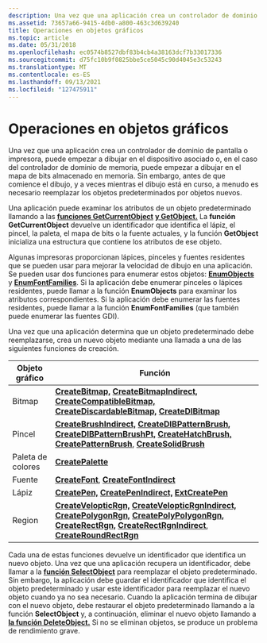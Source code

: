 ```yaml
---
description: Una vez que una aplicación crea un controlador de dominio de pantalla o impresora, puede empezar a dibujar en el dispositivo asociado o, en el caso del controlador de dominio de memoria, puede empezar a dibujar en el mapa de bits almacenado en memoria.
ms.assetid: 73657a66-9415-4db0-a800-463c3d639240
title: Operaciones en objetos gráficos
ms.topic: article
ms.date: 05/31/2018
ms.openlocfilehash: ec0574b8527dbf83b4cb4a38163dcf7b33017336
ms.sourcegitcommit: d75fc10b9f0825bbe5ce5045c90d4045e3c53243
ms.translationtype: MT
ms.contentlocale: es-ES
ms.lasthandoff: 09/13/2021
ms.locfileid: "127475911"
---
```

# <a name="operations-on-graphic-objects"></a>Operaciones en objetos gráficos

Una vez que una aplicación crea un controlador de dominio de pantalla o impresora, puede empezar a dibujar en el dispositivo asociado o, en el caso del controlador de dominio de memoria, puede empezar a dibujar en el mapa de bits almacenado en memoria. Sin embargo, antes de que comience el dibujo, y a veces mientras el dibujo está en curso, a menudo es necesario reemplazar los objetos predeterminados por objetos nuevos.

Una aplicación puede examinar los atributos de un objeto predeterminado llamando a las [**funciones GetCurrentObject**](/windows/desktop/api/Wingdi/nf-wingdi-getcurrentobject) [**y GetObject.**](/windows/desktop/api/Wingdi/nf-wingdi-getobject) La **función GetCurrentObject** devuelve un identificador que identifica el lápiz, el pincel, la paleta, el mapa de bits o la fuente actuales, y la función **GetObject** inicializa una estructura que contiene los atributos de ese objeto.

Algunas impresoras proporcionan lápices, pinceles y fuentes residentes que se pueden usar para mejorar la velocidad de dibujo en una aplicación. Se pueden usar dos funciones para enumerar estos objetos: [**EnumObjects**](/windows/desktop/api/Wingdi/nf-wingdi-enumobjects) y [**EnumFontFamilies**](/windows/desktop/api/Wingdi/nf-wingdi-enumfontfamiliesa). Si la aplicación debe enumerar pinceles o lápices residentes, puede llamar a la función **EnumObjects** para examinar los atributos correspondientes. Si la aplicación debe enumerar las fuentes residentes, puede llamar a la función **EnumFontFamilies** (que también puede enumerar las fuentes GDI).

Una vez que una aplicación determina que un objeto predeterminado debe reemplazarse, crea un nuevo objeto mediante una llamada a una de las siguientes funciones de creación.



| Objeto gráfico | Función                                                                                                                                                                                                                                                                                                                                                             |
|----------------|----------------------------------------------------------------------------------------------------------------------------------------------------------------------------------------------------------------------------------------------------------------------------------------------------------------------------------------------------------------------|
| Bitmap         | [**CreateBitmap,**](/windows/desktop/api/Wingdi/nf-wingdi-createbitmap) [**CreateBitmapIndirect,**](/windows/desktop/api/Wingdi/nf-wingdi-createbitmapindirect) [**CreateCompatibleBitmap,**](/windows/desktop/api/Wingdi/nf-wingdi-createcompatiblebitmap) [**CreateDiscardableBitmap,**](/windows/desktop/api/Wingdi/nf-wingdi-creatediscardablebitmap) [**CreateDIBitmap**](/windows/desktop/api/Wingdi/nf-wingdi-createdibitmap)                                                                                                           |
| Pincel          | [**CreateBrushIndirect,**](/windows/desktop/api/Wingdi/nf-wingdi-createbrushindirect) [**CreateDIBPatternBrush,**](/windows/desktop/api/Wingdi/nf-wingdi-createdibpatternbrush) [**CreateDIBPatternBrushPt,**](/windows/desktop/api/Wingdi/nf-wingdi-createdibpatternbrushpt) [**CreateHatchBrush,**](/windows/desktop/api/Wingdi/nf-wingdi-createhatchbrush) [**CreatePatternBrush**](/windows/desktop/api/Wingdi/nf-wingdi-createpatternbrush), [**CreateSolidBrush**](/windows/desktop/api/Wingdi/nf-wingdi-createsolidbrush)                                                 |
| Paleta de colores  | [**CreatePalette**](/windows/desktop/api/Wingdi/nf-wingdi-createpalette)                                                                                                                                                                                                                                                                                                                               |
| Fuente           | [**CreateFont**](/windows/desktop/api/Wingdi/nf-wingdi-createfonta), [ **CreateFontIndirect**](/windows/desktop/api/Wingdi/nf-wingdi-createfontindirecta)                                                                                                                                                                                                                                                                                   |
| Lápiz            | [**CreatePen,**](/windows/desktop/api/Wingdi/nf-wingdi-createpen) [**CreatePenIndirect,**](/windows/desktop/api/Wingdi/nf-wingdi-createpenindirect) [**ExtCreatePen**](/windows/desktop/api/Wingdi/nf-wingdi-extcreatepen)                                                                                                                                                                                                                                                 |
| Region         | [**CreateVelopticRgn,**](/windows/desktop/api/Wingdi/nf-wingdi-createellipticrgn) [**CreateVelopticRgnIndirect,**](/windows/desktop/api/Wingdi/nf-wingdi-createellipticrgnindirect) [**CreatePolygonRgn,**](/windows/desktop/api/Wingdi/nf-wingdi-createpolygonrgn) [**CreatePolyPolygonRgn,**](/windows/desktop/api/Wingdi/nf-wingdi-createpolypolygonrgn) [**CreateRectRgn,**](/windows/desktop/api/Wingdi/nf-wingdi-createrectrgn) [**CreateRectRgnIndirect**](/windows/desktop/api/Wingdi/nf-wingdi-createrectrgnindirect), [**CreateRoundRectRgn**](/windows/desktop/api/Wingdi/nf-wingdi-createroundrectrgn) |



 

Cada una de estas funciones devuelve un identificador que identifica un nuevo objeto. Una vez que una aplicación recupera un identificador, debe llamar a la [**función SelectObject**](/windows/desktop/api/Wingdi/nf-wingdi-selectobject) para reemplazar el objeto predeterminado. Sin embargo, la aplicación debe guardar el identificador que identifica el objeto predeterminado y usar este identificador para reemplazar el nuevo objeto cuando ya no sea necesario. Cuando la aplicación termina de dibujar con el nuevo objeto, debe restaurar el objeto predeterminado llamando a la función **SelectObject** y, a continuación, eliminar el nuevo objeto llamando a [**la función DeleteObject.**](/windows/desktop/api/Wingdi/nf-wingdi-deleteobject) Si no se eliminan objetos, se produce un problema de rendimiento grave.

 

 



